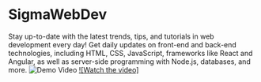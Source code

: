 # SigmaWebDev
Stay up-to-date with the latest trends, tips, and tutorials in web development every day! Get daily updates on front-end and back-end technologies, including HTML, CSS, JavaScript, frameworks like React and Angular, as well as server-side programming with Node.js, databases, and more.
![Demo Video](https://github.com/user-attachments/assets/9bf579f7-eb29-4ce7-87d1-9711d6392540)
[![Watch the video]](https://github.com/user-attachments/assets/993f286c-8bb0-4571-b23c-4104d80f6da1)

